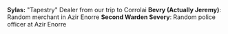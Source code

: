 **Sylas:** "Tapestry" Dealer from our trip to Corrolai
**Bevry (Actually Jeremy)**: Random merchant in Azir Enorre
**Second Warden Severy**: Random police officer at Azir Enorre